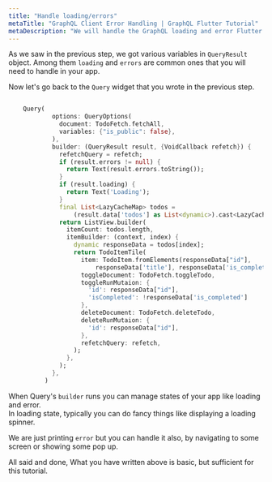 ```yaml
---
title: "Handle loading/errors"
metaTitle: "GraphQL Client Error Handling | GraphQL Flutter Tutorial"
metaDescription: "We will handle the GraphQL loading and error Flutter app"
---
```



As we saw in the previous step, we got various variables in `QueryResult` object. Among them `loading` and `errors` are common ones that you will need to handle in your app.

Now let's go back to the `Query` widget that you wrote in the previous step.


```dart

    Query(
            options: QueryOptions(
              document: TodoFetch.fetchAll,
              variables: {"is_public": false},
            ),
            builder: (QueryResult result, {VoidCallback refetch}) {
              refetchQuery = refetch;
              if (result.errors != null) {
                return Text(result.errors.toString());
              }
              if (result.loading) {
                return Text('Loading');
              }
              final List<LazyCacheMap> todos =
                  (result.data['todos'] as List<dynamic>).cast<LazyCacheMap>();
              return ListView.builder(
                itemCount: todos.length,
                itemBuilder: (context, index) {
                  dynamic responseData = todos[index];
                  return TodoItemTile(
                    item: TodoItem.fromElements(responseData["id"],
                        responseData['title'], responseData['is_completed']),
                    toggleDocument: TodoFetch.toggleTodo,
                    toggleRunMutaion: {
                      'id': responseData["id"],
                      'isCompleted': !responseData['is_completed']
                    },
                    deleteDocument: TodoFetch.deleteTodo,
                    deleteRunMutaion: {
                      'id': responseData["id"],
                    },
                    refetchQuery: refetch,
                  );
                },
              );
            },
          )


```


When Query's `builder` runs you can manage states of your app like loading and error.  
In loading state, typically you can do fancy things like displaying a loading spinner.

We are just printing `error` but you can handle it also, by navigating to some screen or showing some pop up. 

All said and done, What you have written above is basic, but sufficient for this tutorial.
